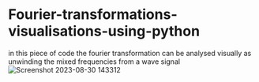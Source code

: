 # Fourier-transformations-visualisations-using-python

in this piece of code the fourier transformation can be analysed visually as unwinding the mixed frequencies from a wave signal![Screenshot 2023-08-30 143312](https://github.com/AnanduDipukumar/Fourier-transformations-visualisations-using-python/assets/95430576/f8b810a4-8a02-4528-a434-32a9625e5737)
